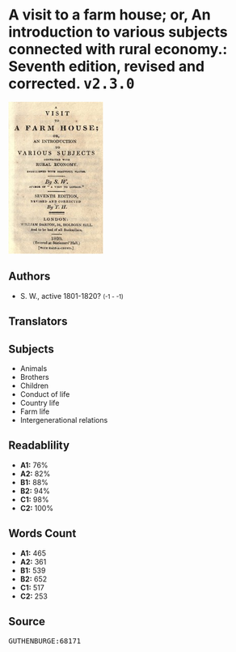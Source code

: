 # A visit to a farm house; or, An introduction to various subjects connected with rural economy.: Seventh edition, revised and corrected. <kbd>v2.3.0</kbd>

![](./cover.medium.jpg "")

## Authors


 - S. W., active 1801-1820? <small>(-1 - -1)</small>

## Translators



## Subjects


 - Animals
 - Brothers
 - Children
 - Conduct of life
 - Country life
 - Farm life
 - Intergenerational relations

## Readablility


 - **A1:** 76%
 - **A2:** 82%
 - **B1:** 88%
 - **B2:** 94%
 - **C1:** 98%
 - **C2:** 100%

## Words Count


 - **A1:** 465
 - **A2:** 361
 - **B1:** 539
 - **B2:** 652
 - **C1:** 517
 - **C2:** 253

## Source


<kbd>GUTHENBURGE:68171</kbd>
